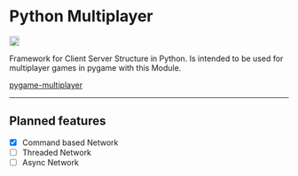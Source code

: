 # Python Multiplayer

<a href="https://pypi.org/project/python-multiplayer/"><img src="https://badge.fury.io/py/python-multiplayer.png" alt="PyPI version" height="18"></a>

Framework for Client Server Structure in Python.
Is intended to be used for multiplayer games in pygame with this Module.

[pygame-multiplayer](https://github.com/BroCodeAT/python-multiplayer)

----

## Planned features
- [x] Command based Network
- [ ] Threaded Network
- [ ] Async Network
